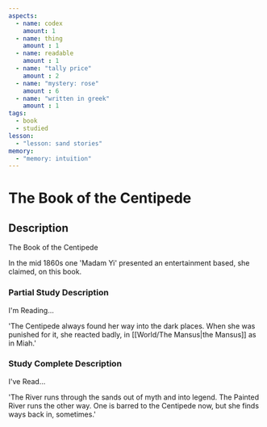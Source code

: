 ```yaml
---
aspects: 
  - name: codex
    amount: 1
  - name: thing
    amount : 1
  - name: readable
    amount : 1
  - name: "tally price"
    amount : 2
  - name: "mystery: rose"
    amount : 6
  - name: "written in greek"
    amount : 1
tags:
  - book
  - studied
lesson:
  - "lesson: sand stories"
memory:
  - "memory: intuition"
---
```


# The Book of the Centipede

## Description
The Book of the Centipede

In the mid 1860s one 'Madam Yi' presented an entertainment based, she claimed, on this book.
### Partial Study Description
I'm Reading...

'The Centipede always found her way into the dark places. When she was punished for it, she reacted badly, in [[World/The Mansus|the Mansus]] as in Miah.'
### Study Complete Description
I've Read...

'The River runs through the sands out of myth and into legend. The Painted River runs the other way. One is barred to the Centipede now, but she finds ways back in, sometimes.'